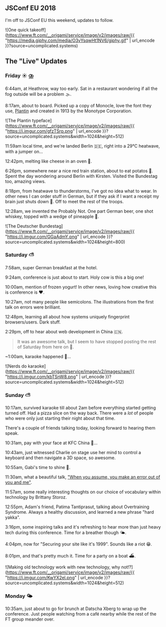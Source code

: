 ## JSConf EU 2018

I'm off to JSConf EU this weekend, updates to follow.

![One quick takeoff](https://www.ft.com/__origami/service/image/v2/images/raw/{{ "https://media.giphy.com/media/O3vYsqwHt1NV6/giphy.gif" | url_encode }}?source=uncomplicated.systems)

## The "Live" Updates

### Friday ☀️ ⛈️

6:44am, at Heathrow, way too early. Sat in a restaurant wondering if all the fog outside will be a problem 🌫️.

8:17am, about to board. Picked up a copy of Monocle, love the font they use, [Plantin](https://en.m.wikipedia.org/wiki/Plantin_(typeface)) and created in 1913 by the Monotype Corporation.

![The Plantin typeface](https://www.ft.com/__origami/service/image/v2/images/raw/{{ "https://i.imgur.com/gfzTSrp.png" | url_encode }}?source=uncomplicated.systems&width=1024&height=512)

11:59am local time, and we're landed Berlin 🇩🇪, right into a 29°C heatwave, with a jumper on...

12:42pm, melting like cheese in an oven 🧀.

6:26pm, somewhere near a nice red train station, about to eat potatos 🥔. Spent the day wondering around Berlin with Kirsten. Visited the Bundestag too, amazing views.

8:18pm, from heatwave to thunderstorms, I've got no idea what to wear. In other news I can order stuff in German, but if they ask if I want a receipt my brain just shuts down 🤷. Off to meet the rest of the troops.

12:28am, we invented the Probably Not. One part German beer, one shot whiskey, topped with a wedge of pineapple 🍍.

![The Deutscher Bundestag](https://www.ft.com/__origami/service/image/v2/images/raw/{{ "https://i.imgur.com/GGaAdmY.png" | url_encode }}?source=uncomplicated.systems&width=1024&height=800)

### Saturday ⛅

7:58am, super German breakfast at the hotel.

9:24am, conference is just about to start. Holy cow is this a big one!

10:00am, mention of frozen yogurt! In other news, loving how creative this is conference is ♥️.

10:27am, not many people like semicolons. The illustrations from the first talk on errors were brilliant.

12:48pm, learning all about how systems uniquely fingerprint browsers/users. Dark stuff.

2:29pm, off to hear about web development in China 🇨🇳.

> It was an awesome talk, but I seem to have stopped posting the rest of Saturday from here on 🤷.

~1:00am, karaoke happened 🎤...

![Nerds do karaoke](https://www.ft.com/__origami/service/image/v2/images/raw/{{ "https://i.imgur.com/kbTSnW8.png" | url_encode }}?source=uncomplicated.systems&width=1024&height=512)

### Sunday ⛅

10:17am, survived karaoke till about 2am before everything started getting turned off. Had a pizza slice on the way back. There were a _lot_ of people who were only just starting their night about that time.

There's a couple of friends talking today, looking forward to hearing them speak.

10:31am, pay with your face at KFC China 🐔...

10:43am, just witnessed Charlie on stage use her mind to control a keyboard and then navigate a 3D space, so awesome.

10:55am, Gabi's time to shine 🙌.

11:30am, what a beautiful talk, ["When you assume, you make an error out of you and me"](https://noti.st/gvonkoss/yrRoSL/when-you-assume-you-make-an-error-out-of-you-and-me).

11:57am, some really interesting thoughts on our choice of vocabulary within technology by Brittany Storoz.

12:55pm, Adam's friend, Patima Tantiprasut, talking about Overtraining Syndrome. Always a healthy discussion, and learned a new phrase "hard yakka".

3:16pm, some inspiring talks and it's refreshing to hear more than just heavy tech during this conference. Time for a breather though 🌤️.

4:04pm, now for "Securing your site like it's 1999". Sounds like a riot 😁.

8:01pm, and that's pretty much it. Time for a party on a boat ⛴️.

![Making old technology work with new technology, why not!?](https://www.ft.com/__origami/service/image/v2/images/raw/{{ "https://i.imgur.com/KwYX2el.png" | url_encode }}?source=uncomplicated.systems&width=1024&height=512)

### Monday 🌤️

10:35am, just about to go for brunch at Datscha Xberg to wrap up the conference. Just people watching from a café nearby while the rest of the FT group meander over.
